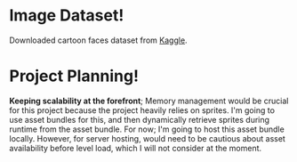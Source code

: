 # Image Dataset!

Downloaded cartoon faces dataset from [Kaggle](https://www.kaggle.com/datasets/brendanartley/cartoon-faces-googles-cartoon-set).

# Project Planning!
**Keeping scalability at the forefront**; Memory management would be crucial for this project because the project heavily relies on sprites. I'm going to use asset bundles for this, and then dynamically retrieve sprites during runtime from the asset bundle. For now; I'm going to host this asset bundle locally. However, for server hosting, would need to be cautious about asset availability before level load, which I will not consider at the moment.
